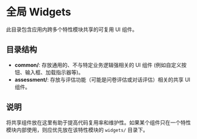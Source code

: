  # 全局 Widgets

此目录包含应用内跨多个特性模块共享的可复用 UI 组件。

## 目录结构

*   **common/**: 存放通用的、不与特定业务逻辑强相关的 UI 组件 (例如自定义按钮、输入框、加载指示器等)。
*   **assessment/**: 存放与评估功能（可能是问卷评估或对话评估）相关的共享 UI 组件。

## 说明

将共享组件放在这里有助于提高代码复用率和维护性。如果某个组件只在一个特性模块内部使用，则应优先放在该特性模块的 `widgets/` 目录下。
